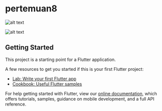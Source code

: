 # pertemuan8

![alt text](https://github.com/room2468/09-http-request-oniauliya99/blob/master/pertemuan8/hasil/main.JPG)

![alt text](https://github.com/room2468/09-http-request-oniauliya99/blob/master/pertemuan8/hasil/detail.JPG)

## Getting Started

This project is a starting point for a Flutter application.

A few resources to get you started if this is your first Flutter project:

- [Lab: Write your first Flutter app](https://flutter.dev/docs/get-started/codelab)
- [Cookbook: Useful Flutter samples](https://flutter.dev/docs/cookbook)

For help getting started with Flutter, view our
[online documentation](https://flutter.dev/docs), which offers tutorials,
samples, guidance on mobile development, and a full API reference.
